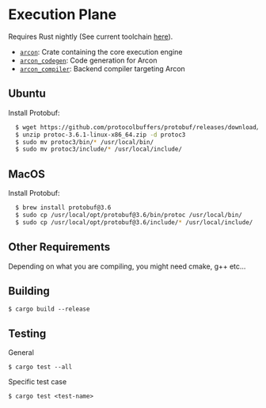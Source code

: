 # Execution Plane

Requires Rust nightly (See current toolchain [here](rust-toolchain)).

* [`arcon`]: Crate containing the core execution engine
* [`arcon_codegen`]: Code generation for Arcon
* [`arcon_compiler`]: Backend compiler targeting Arcon 

[`arcon`]: arcon
[`arcon_codegen`]: arcon_codegen
[`arcon_compiler`]: arcon_compiler


## Ubuntu

Install Protobuf:

```bash
  $ wget https://github.com/protocolbuffers/protobuf/releases/download/v3.6.1/protoc-3.6.1-linux-x86_64.zip
  $ unzip protoc-3.6.1-linux-x86_64.zip -d protoc3
  $ sudo mv protoc3/bin/* /usr/local/bin/
  $ sudo mv protoc3/include/* /usr/local/include/
```
## MacOS

Install Protobuf:
  
```bash
  $ brew install protobuf@3.6
  $ sudo cp /usr/local/opt/protobuf@3.6/bin/protoc /usr/local/bin/
  $ sudo cp /usr/local/opt/protobuf@3.6/include/* /usr/local/include/
```


## Other Requirements

Depending on what you are compiling, you might need cmake, g++ etc...

## Building

```
$ cargo build --release
```

## Testing

General
```
$ cargo test --all
```

Specific test case
```
$ cargo test <test-name>
```
